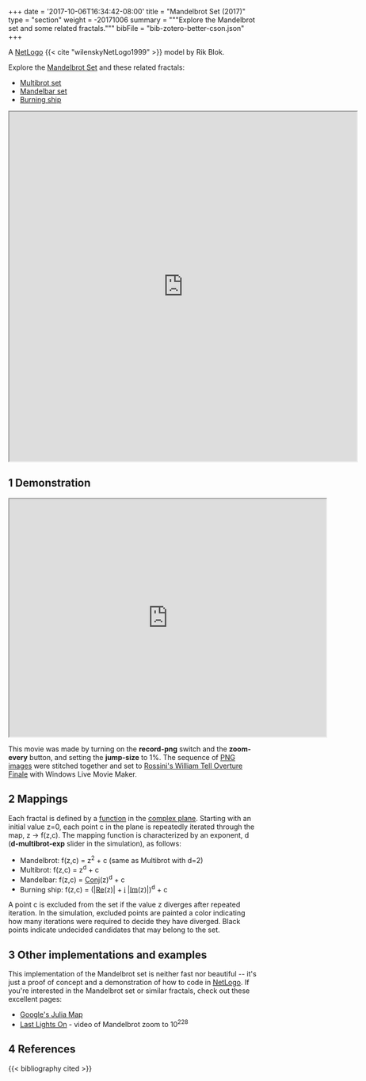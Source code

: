 +++
date = '2017-10-06T16:34:42-08:00'
title = "Mandelbrot Set (2017)"
type = "section"
weight = -20171006
summary = """Explore the Mandelbrot set and some related fractals."""
bibFile = "bib-zotero-better-cson.json"
+++

A [NetLogo] {{< cite "wilenskyNetLogo1999" >}} model by Rik Blok.

Explore the [Mandelbrot Set](https://en.wikipedia.org/wiki/Mandelbrot_set) and these related fractals:

  * [Multibrot set](https://en.wikipedia.org/wiki/Multibrot_set)
  * [Mandelbar set](https://en.wikipedia.org/wiki/Tricorn_%28mathematics%29)
  * [Burning ship](https://en.wikipedia.org/wiki/Burning_Ship_fractal)


<p align="center"><iframe title="" src="https://netlogoweb.org/web?https://raw.githubusercontent.com/rikblok/NetLogo-models/master/mandelbrotset-web.nlogo" style="width:702px; height:706px"></iframe></p>


## 1 Demonstration

<iframe title="" src="https://www.youtube.com/embed/kgoaqCKEzNk" style="width:640px; height:480px"></iframe>

This movie was made by turning on the **record-png** switch and the **zoom-every** button, and setting the **jump-size** to 1%.  The sequence of [PNG images](https://en.wikipedia.org/wiki/Portable_Network_Graphics) were stitched together and set to [Rossini's William Tell Overture Finale](https://en.wikipedia.org/wiki/William_Tell_Overture) with Windows Live Movie Maker.


## 2 Mappings

Each fractal is defined by a [function](https://en.wikipedia.org/wiki/Function_%28mathematics%29) in the [complex plane](https://en.wikipedia.org/wiki/Complex_plane).  Starting with an initial value z=0, each point c in the plane is repeatedly iterated through the map, z &rarr; f(z,c).  The mapping function is characterized by an exponent, d (**d-multibrot-exp** slider in the simulation), as follows:

  * Mandelbrot: f(z,c) = z<sup>2</sup> + c (same as Multibrot with d=2)
  * Multibrot: f(z,c) = z<sup>d</sup> + c
  * Mandelbar: f(z,c) = [Conj](https://en.wikipedia.org/wiki/Complex_conjugate)(z)<sup>d</sup> + c
  * Burning ship: f(z,c) = (|[Re](https://en.wikipedia.org/wiki/Real_part)(z)| + [i](https://en.wikipedia.org/wiki/Imaginary_unit) |[Im](https://en.wikipedia.org/wiki/Imaginary_part)(z)|)<sup>d</sup> + c

A point c is excluded from the set if the value z diverges after repeated iteration.  In the simulation, excluded points are painted a color indicating how many iterations were required to decide they have diverged.  Black points indicate undecided candidates that may belong to the set.  


## 3 Other implementations and examples

This implementation of the Mandelbrot set is neither fast nor beautiful -- it's just a proof of concept and a demonstration of how to code in [NetLogo].  If you're interested in the Mandelbrot set or similar fractals, check out these excellent pages:

  * [Google's Julia Map](http://juliamap.googlelabs.com)
  * [Last Lights On](http://vimeo.com/12185093) - video of Mandelbrot zoom to 10<sup>228</sup>

## 4 References

{{< bibliography cited >}}


[NetLogo]: http://ccl.northwestern.edu/netlogo/

